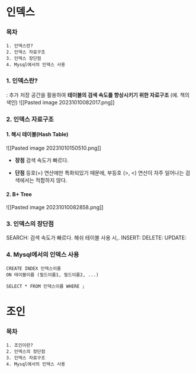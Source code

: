 
# 인덱스
### 목차

```
1. 인덱스란?
2. 인덱스 자료구조
3. 인덱스 장단점
4. Mysql에서의 인덱스 사용
```


### 1. 인덱스란?

: 추가 저장 공간을 활용하여 **테이블의 검색 속도를 향상시키기 위한 자료구조** 
(예. 책의 색인)
![[Pasted image 20231010082017.png]]

### 2. 인덱스 **자료구조**
#### 1. 해시 테이블(Hash Table)
![[Pasted image 20231010150510.png]]
* **장점**
검색 속도가 빠르다.

*  **단점**
등호(=) 연산에만 특화되있기 때문에, 부등호 (>, <) 연산이 자주 일어나는 검색에서는 적합하지 않다.

#### 2. B+ Tree
![[Pasted image 20231010082858.png]]

### 3. 인덱스의 장단점

SEARCH: 검색 속도가 빠르다. 해쉬 테이블 사용 시,. 
INSERT:
DELETE:
UPDATE:

### 4. Mysql에서의 인덱스 사용

```mysql
CREATE INDEX 인덱스이름
ON 테이블이름 (필드이름1, 필드이름2, ...)

SELECT * FROM 인덱스이름 WHERE ;
```


# 조인

### 목차

```
1. 조인이란?
2. 인덱스의 장단점
3. 인덱스 자료구조
4. Mysql에서의 인덱스 사용
```


